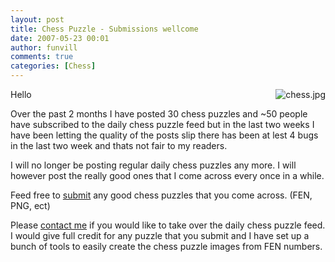 ```yaml
---
layout: post
title: Chess Puzzle - Submissions wellcome
date: 2007-05-23 00:01
author: funvill
comments: true
categories: [Chess]
---
```

<a href="http://blog.abluestar.com/public/uploads/2007/05/chess.jpg" title="chess.jpg"><img src="http://blog.abluestar.com/public/uploads/2007/05/chess.jpg" alt="chess.jpg" align="right" /></a>Hello

Over the past 2 months I have posted 30 chess puzzles and ~50 people have subscribed to the daily chess puzzle feed but in the last two weeks I have been letting the quality of the posts slip there has been at lest 4 bugs in the last two week and thats not fair to my readers.

I will no longer be posting regular daily chess puzzles any more.  I will however post the really good ones that I come across every once in a while.

Feed free to <a href="http://www.abluestar.com/about/">submit</a> any good chess puzzles that you come across. (FEN, PNG, ect)

Please <a href="http://www.abluestar.com/about/">contact me</a> if you would like to take over the daily chess puzzle feed. I would give full credit for any puzzle that you submit and I have set up a bunch of tools to easily create the chess puzzle images from FEN numbers.
